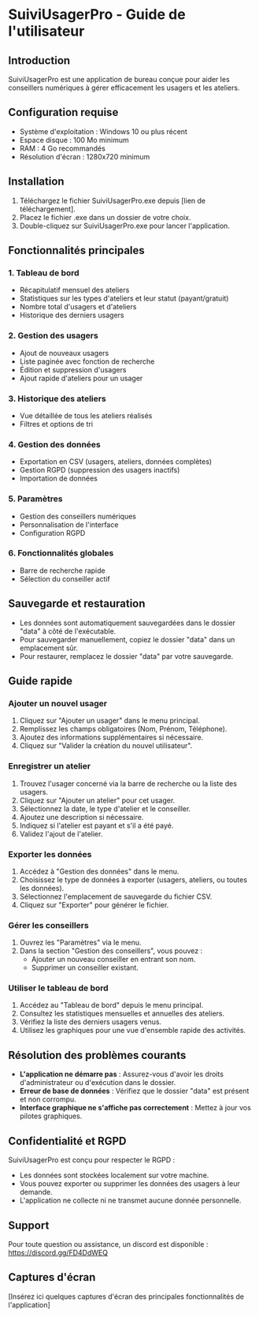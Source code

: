 # SuiviUsagerPro - Guide de l'utilisateur

## Introduction
SuiviUsagerPro est une application de bureau conçue pour aider les conseillers numériques à gérer efficacement les usagers et les ateliers.

## Configuration requise
- Système d'exploitation : Windows 10 ou plus récent
- Espace disque : 100 Mo minimum
- RAM : 4 Go recommandés
- Résolution d'écran : 1280x720 minimum

## Installation
1. Téléchargez le fichier SuiviUsagerPro.exe depuis [lien de téléchargement].
2. Placez le fichier .exe dans un dossier de votre choix.
3. Double-cliquez sur SuiviUsagerPro.exe pour lancer l'application.

## Fonctionnalités principales

### 1. Tableau de bord
- Récapitulatif mensuel des ateliers
- Statistiques sur les types d'ateliers et leur statut (payant/gratuit)
- Nombre total d'usagers et d'ateliers
- Historique des derniers usagers

### 2. Gestion des usagers
- Ajout de nouveaux usagers
- Liste paginée avec fonction de recherche
- Édition et suppression d'usagers
- Ajout rapide d'ateliers pour un usager

### 3. Historique des ateliers
- Vue détaillée de tous les ateliers réalisés
- Filtres et options de tri

### 4. Gestion des données
- Exportation en CSV (usagers, ateliers, données complètes)
- Gestion RGPD (suppression des usagers inactifs)
- Importation de données

### 5. Paramètres
- Gestion des conseillers numériques
- Personnalisation de l'interface
- Configuration RGPD

### 6. Fonctionnalités globales
- Barre de recherche rapide
- Sélection du conseiller actif

## Sauvegarde et restauration
- Les données sont automatiquement sauvegardées dans le dossier "data" à côté de l'exécutable.
- Pour sauvegarder manuellement, copiez le dossier "data" dans un emplacement sûr.
- Pour restaurer, remplacez le dossier "data" par votre sauvegarde.

## Guide rapide

### Ajouter un nouvel usager
1. Cliquez sur "Ajouter un usager" dans le menu principal.
2. Remplissez les champs obligatoires (Nom, Prénom, Téléphone).
3. Ajoutez des informations supplémentaires si nécessaire.
4. Cliquez sur "Valider la création du nouvel utilisateur".

### Enregistrer un atelier
1. Trouvez l'usager concerné via la barre de recherche ou la liste des usagers.
2. Cliquez sur "Ajouter un atelier" pour cet usager.
3. Sélectionnez la date, le type d'atelier et le conseiller.
4. Ajoutez une description si nécessaire.
5. Indiquez si l'atelier est payant et s'il a été payé.
6. Validez l'ajout de l'atelier.

### Exporter les données
1. Accédez à "Gestion des données" dans le menu.
2. Choisissez le type de données à exporter (usagers, ateliers, ou toutes les données).
3. Sélectionnez l'emplacement de sauvegarde du fichier CSV.
4. Cliquez sur "Exporter" pour générer le fichier.

### Gérer les conseillers
1. Ouvrez les "Paramètres" via le menu.
2. Dans la section "Gestion des conseillers", vous pouvez :
   - Ajouter un nouveau conseiller en entrant son nom.
   - Supprimer un conseiller existant.

### Utiliser le tableau de bord
1. Accédez au "Tableau de bord" depuis le menu principal.
2. Consultez les statistiques mensuelles et annuelles des ateliers.
3. Vérifiez la liste des derniers usagers venus.
4. Utilisez les graphiques pour une vue d'ensemble rapide des activités.

## Résolution des problèmes courants
- **L'application ne démarre pas** : Assurez-vous d'avoir les droits d'administrateur ou d'exécution dans le dossier.
- **Erreur de base de données** : Vérifiez que le dossier "data" est présent et non corrompu.
- **Interface graphique ne s'affiche pas correctement** : Mettez à jour vos pilotes graphiques.

## Confidentialité et RGPD
SuiviUsagerPro est conçu pour respecter le RGPD :
- Les données sont stockées localement sur votre machine.
- Vous pouvez exporter ou supprimer les données des usagers à leur demande.
- L'application ne collecte ni ne transmet aucune donnée personnelle.

## Support
Pour toute question ou assistance, un discord est disponible : https://discord.gg/FD4DdWEQ

## Captures d'écran
[Insérez ici quelques captures d'écran des principales fonctionnalités de l'application]
